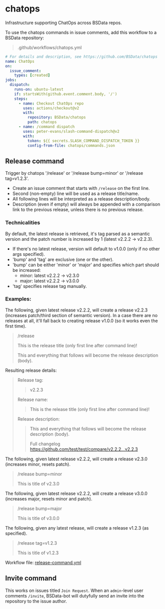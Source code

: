 # chatops

Infrastructure supporting ChatOps across BSData repos.

To use the chatops commands in issue comments, add this workflow to a BSData repository:

> .github/workflows/chatops.yml

```yml
# For details and description, see https://github.com/BSData/chatops
name: ChatOps
on:
  issue_comment:
    types: [created]
jobs:
  dispatch:
    runs-on: ubuntu-latest
    if: startsWith(github.event.comment.body, '/')
    steps:
      - name: Checkout ChatOps repo
        uses: actions/checkout@v2
        with:
          repository: BSData/chatops
          path: chatops
      - name: /command dispatch
        uses: peter-evans/slash-command-dispatch@v2
        with:
          token: ${{ secrets.SLASH_COMMAND_DISPATCH_TOKEN }}
          config-from-file: chatops/commands.json

```

## Release command

Trigger by chatops '/release' or '/release bump=minor' or '/release tag=v1.2.3'.

- Create an issue comment that starts with `/release` on the first line.
- Second (non-empty) line will be used as a release title/name.
- All following lines will be interpreted as a release description/body.
- Description (even if empty) will always be appended with a comparison link to the previous release, unless there is no previous release.

### Technicalities

By default, the latest release is retrieved, it's tag parsed as a semantic version
and the patch number is increased by 1 (latest v2.2.2 -> v2.2.3).
- If there's no latest release, version will default to v1.0.0 (only if no other args specified).
- 'bump' and 'tag' are exclusive (one or the other).
- 'bump' can be either 'minor' or 'major' and specifies which part should be increased:
   - minor: latest v2.2.2 -> v2.3.0
   - major: latest v2.2.2 -> v3.0.0
- 'tag' specifies release tag manually.

### Examples:

The following, given latest release v2.2.2, will create a release v2.2.3 (increases patch/third section of semantic version).
In a case there are no releases at all, it'll fall back to creating release v1.0.0 (so it works even the first time).
> /release
>
> This is the release title (only first line after command line)!
>
> This and everything that follows will become the release description (body).

Resulting release details:

> Release tag:
> > v2.2.3
> 
> Release name: 
> > This is the release title (only first line after command line)!
> 
> Release description:
> > This and everything that follows will become the release description (body).
> > 
> > Full changelog https://github.com/test/test/compare/v2.2.2...v2.2.3

The following, given latest release v2.2.2, will create a release v2.3.0 (increases minor, resets patch).
> /release bump=minor
>
> This is title of v2.3.0

The following, given latest release v2.2.2, will create a release v3.0.0 (increases major, resets minor and patch).
> /release bump=major
>
> This is title of v3.0.0

The following, given any latest release, will create a release v1.2.3 (as specified).
> /release tag=v1.2.3
>
> This is title of v1.2.3

Workflow file: [release-command.yml](.github/workflows/release-command.yml)


## Invite command

This works on issues titled `Join Request`. When an `admin`-level user comments `/invite`,
BSData-bot will dutyfully send an invite into the repository to the issue author.
